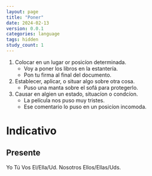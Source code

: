 ```yaml
---
layout: page
title: "Poner"
date: 2024-02-13
version: 0.0.1
categories: language
tags: hidden
study_count: 1
---
```


1. Colocar en un lugar or posicíon determinada.
   - Voy a poner los libros en la estantería.
   - Pon tu firma al final del documento.
2. Establecer, aplicar, o situar algo sobre otra cosa.
   - Puso una manta sobre el sofá para protegerlo.
3. Causar en algien un estado, situacíon o condcíon.
   - La película nos puso muy tristes.
   - Ese comentario lo puso en un posicíon incomoda.

# Indicativo

## Presente

Yo
Tú
Vos
El/Ella/Ud.
Nosotros
Ellos/Ellas/Uds.
